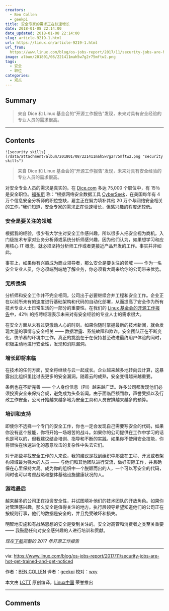```yaml
---
creators:
  - Ben Collen
  - geekpi
title: 安全专家的需求正在快速增长
date: 2018-01-08 22:14:00
date_updated: 2018-01-08 22:14:00
slug: article-9219-1.html
url: https://linux.cn/article-9219-1.html
url_from: 
  https://www.linux.com/blog/os-jobs-report/2017/11/security-jobs-are-hot-get-trained-and-get-noticed
image: album/201801/08/221411mah5w7g2r75mftw2.png
tags:
  - 安全
  - 职位
categories:
  - 观点
---
```


## Summary

> 来自 Dice 和 Linux 基金会的“开源工作报告”发现，未来对具有安全经验的专业人员的需求很高。

***

<!-- more -->

## Contents

`![security skills](/data/attachment/album/201801/08/221411mah5w7g2r75mftw2.png "security skills")`

> 
> 来自 Dice 和 Linux 基金会的“开源工作报告”发现，未来对具有安全经验的专业人员的需求很高。
> 
> 
> 

对安全专业人员的需求是真实的。在 [Dice.com](http://www.dice.com/) 多达 75,000 个职位中，有 15％ 是安全职位。[福布斯](https://www.forbes.com/sites/jeffkauflin/2017/03/16/the-fast-growing-job-with-a-huge-skills-gap-cyber-security/#292f0a675163) 称：“根据网络安全数据工具 [Cyber​​Seek](http://cyberseek.org/index.html#about)，在美国每年有 4 万个信息安全分析师的职位空缺，雇主正在努力填补其他 20 万个与网络安全相关的工作。”我们知道，安全专家的需求正在快速增长，但感兴趣的程度还较低。

### 安全是要关注的领域

根据我的经验，很少有大学生对安全工作感兴趣，所以很多人把安全视为商机。入门级技术专家对业务分析师或系统分析师感兴趣，因为他们认为，如果想学习和应用核心 IT 概念，就必须坚持分析师工作或者更接近产品开发的工作。事实并非如此。

事实上，如果你有兴趣成为商业领导者，那么安全是要关注的领域 —— 作为一名安全专业人员，你必须端到端地了解业务，你必须看大局来给你的公司带来优势。

### 无所畏惧

分析师和安全工作并不完全相同。公司出于必要继续合并工程和安全工作。企业正在以前所未有的速度进行基础架构和代码的自动化部署，从而提高了安全作为所有技术专业人士日常生活的一部分的重要性。在我们的 [Linux 基金会的开源工作报告](http://media.dice.com/report/the-2017-open-source-jobs-report-employers-prioritize-hiring-open-source-professionals-with-latest-skills/)中，42％ 的招聘经理表示未来对有安全经验的专业人士的需求很大。

在安全方面从未有过更激动人心的时刻。如果你随时掌握最新的技术新闻，就会发现大量的事情与安全相关 —— 数据泄露、系统故障和欺诈。安全团队正在不断变化，快节奏的环境中工作。真正的挑战在于在保持甚至改进最终用户体验的同时，积极主动地进行安全性，发现和消除漏洞。 

### 增长即将来临

在技​​术的任何方面，安全将继续与云一起成长。企业越来越多地转向云计算，这暴露出比组织里比过去更多的安全漏洞。随着云的成熟，安全变得越来越重要。

条例也在不断完善 —— 个人身份信息（PII）越来越广泛。许多公司都发现他们必须投资安全来保持合规，避免成为头条新闻。由于面临巨额罚款，声誉受损以及行政工作安全，公司开始越来越多地为安全工具和人员安排越来越多的预算。

### 培训和支持

即使你不选择一个专门的安全工作，你也一定会发现自己需要写安全的代码，如果你没有这个技能，你将开始一场艰苦的战斗。如果你的公司提供在工作中学习的话也是可以的，但我建议结合培训、指导和不断的实践。如果你不使用安全技能，你将很快在快速进化的恶意攻击的复杂性中失去它们。

对于那些寻找安全工作的人来说，我的建议是找到组织中那些在工程、开发或者架构领域最为强大的人员 —— 与他们和其他团队进行交流，做好实际工作，并且确保在心里保持大局。成为你的组织中一个脱颖而出的人，一个可以写安全的代码，同时也可以考虑战略和整体基础设施健康状况的人。

### 游戏最后

越来越多的公司正在投资安全性，并试图填补他们的技术团队的开放角色。如果你对管理感兴趣，那么安全是值得关注的地方。执行层领导希望知道他们的公司正在按规则行事，他们的数据是安全的，并且免受破坏和损失。

明智地实施和有战略思想的安全是受到关注的。安全对高管和消费者之类至关重要 —— 我鼓励任何对安全感兴趣的人进行培训和贡献。

*现在[下载](http://bit.ly/2017OSSjobsreport)完整的 2017 年开源工作报告*

---

via: <https://www.linux.com/blog/os-jobs-report/2017/11/security-jobs-are-hot-get-trained-and-get-noticed>

作者：[BEN COLLEN](https://www.linux.com/users/bencollen) 译者：[geekpi](https://github.com/geekpi) 校对：[wxy](https://github.com/wxy)

本文由 [LCTT](https://github.com/LCTT/TranslateProject) 原创编译，[Linux中国](https://linux.cn/) 荣誉推出

***

## Comments
